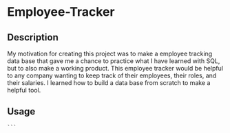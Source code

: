 # Employee-Tracker

## Description

My motivation for creating this project was to make a employee tracking data base that gave me a chance to practice what I have learned with SQL, but to also make a working product.
This employee tracker would be helpful to any company wanting to keep track of their employees, their roles, and their salaries.
I learned how to build a data base from scratch to make a helpful tool.



## Usage


    ```

